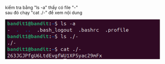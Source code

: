 kiểm tra bằng "ls -a" thấy có file "-"\
sau đó chạy "cat ./-" để xem nội dung

![alt text](writeup/anh/3.png)